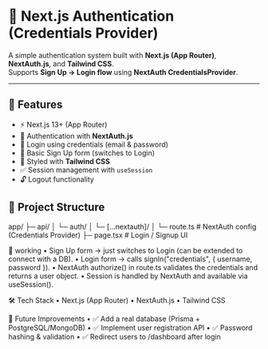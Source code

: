 # 🔐 Next.js Authentication (Credentials Provider)

A simple authentication system built with **Next.js (App Router)**, **NextAuth.js**, and **Tailwind CSS**.  
Supports **Sign Up → Login flow** using **NextAuth CredentialsProvider**.

---

## 🚀 Features

- ⚡ Next.js 13+ (App Router)
- 🔑 Authentication with **NextAuth.js**
- 📧 Login using credentials (email & password)
- 📝 Basic Sign Up form (switches to Login)
- 🎨 Styled with **Tailwind CSS**
- ✅ Session management with `useSession`
- 🔓 Logout functionality

## 📂 Project Structure

app/
├─ api/
│   └─ auth/
│       └─ […nextauth]/
│           └─ route.ts     # NextAuth config (Credentials Provider)
├─ page.tsx                 # Login / Signup UI

🔑 working
	•	Sign Up form → just switches to Login (can be extended to connect with a DB).
	•	Login form → calls signIn("credentials", { username, password }).
	•	NextAuth authorize() in route.ts validates the credentials and returns a user object.
	•	Session is handled by NextAuth and available via useSession().


🛠️ Tech Stack
	•	Next.js (App Router)
	•	NextAuth.js
	•	Tailwind CSS



📌 Future Improvements
	•	✅ Add a real database (Prisma + PostgreSQL/MongoDB)
	•	✅ Implement user registration API
	•	✅ Password hashing & validation
	•	✅ Redirect users to /dashboard after login
